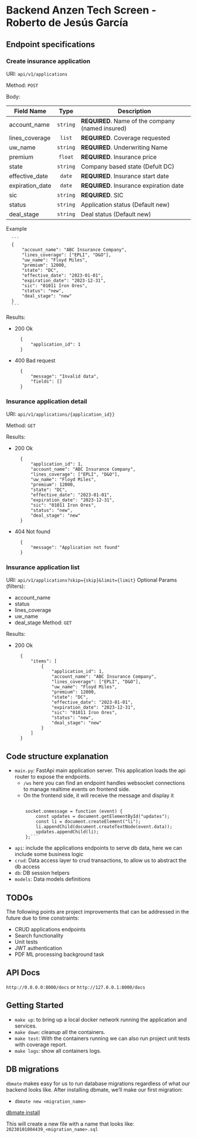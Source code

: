 # Backend Anzen Tech Screen - Roberto de Jesús García

## Endpoint specifications
### Create insurance application
URI: `api/v1/applications`

Method: `POST`

Body: 

Field Name |   Type   | Description
---|:--------:|---
account_name | `string` | **REQUIRED**. Name of the company (named insured)
lines_coverage |  `list`  | **REQUIRED**. Coverage requested
uw_name | `string` | **REQUIRED**. Underwriting Name
premium | `float`  | **REQUIRED**. Insurance price
state | `string` | Company based state (Defult DC)
effective_date |  `date`  | **REQUIRED**. Insurance start date
expiration_date |  `date`  | **REQUIRED**. Insurance expiration date
sic | `string` | **REQUIRED**. SIC
status | `string` | Application status (Default new)
deal_stage | `string` | Deal status (Default new)

Example

      ```
      {
          "account_name": "ABC Insurance Company",
          "lines_coverage": ["EPLI", "D&O"],
          "uw_name": "Floyd Miles",
          "premium": 12000,
          "state": "DC",
          "effective_date": "2023-01-01",
          "expiration_date": "2023-12-31",
          "sic": "01011 Iron Ores",
          "status": "new",
          "deal_stage": "new"
      }
      ```
Results:
* 200 Ok
  ```
    {
        "application_id": 1
    }
  ```
* 400 Bad request
  ```
    {
        "message": "Invalid data",
        "fields": []
    }
  ```

### Insurance application detail
URI: `api/v1/applications/{application_id}}`

Method: `GET`

Results:
* 200 Ok
  ```
    {
        "application_id": 1,
        "account_name": "ABC Insurance Company",
        "lines_coverage": ["EPLI", "D&O"],
        "uw_name": "Floyd Miles",
        "premium": 12000,
        "state": "DC",
        "effective_date": "2023-01-01",
        "expiration_date": "2023-12-31",
        "sic": "01011 Iron Ores",
        "status": "new",
        "deal_stage": "new"
    }
  ```
* 404 Not found
  ```
    {
        "message": "Application not found"
    }
  ```

### Insurance application list
URI: `api/v1/applications?skip={skip}&limit={limit}`
Optional Params (filters):
  * account_name
  * status
  * lines_coverage
  * uw_name
  * deal_stage
Method: `GET`

Results:
* 200 Ok
  ```
    {
        "items": [
            {
                "application_id": 1,
                "account_name": "ABC Insurance Company",
                "lines_coverage": ["EPLI", "D&O"],
                "uw_name": "Floyd Miles",
                "premium": 12000,
                "state": "DC",
                "effective_date": "2023-01-01",
                "expiration_date": "2023-12-31",
                "sic": "01011 Iron Ores",
                "status": "new",
                "deal_stage": "new"
            }
        ]
    }
  ```

## Code structure explanation
* `main.py`: FastApi main application server. This application loads the api router to expose the endpoints.
  * `/ws` here you can find an endpoint handles websocket connections to manage realtime events on frontend side.
  *  On the frontend side, it will receive the message and display it
    ```const socket = new WebSocket("ws://localhost:8000/ws");

        socket.onmessage = function (event) {
            const updates = document.getElementById("updates");
            const li = document.createElement("li");
            li.appendChild(document.createTextNode(event.data));
            updates.appendChild(li);
        };```
* `api`: include the applications endpoints to serve db data, here we can include some business logic
* `crud`: Data access layer to crud transactions, to allow us to abstract the db access
* `db`: DB session helpers
* `models`: Data models definitions

## TODOs
The following points are project improvements that can be addressed in the future due to time constraints:
* CRUD applications endpoints
* Search functionality
* Unit tests
* JWT authentication
* PDF ML processing background task

## API Docs
`http://0.0.0.0:8000/docs` or
`http://127.0.0.1:8000/docs`

## Getting Started

* `make up`: to bring up a local docker network running the application and services.
* `make down`: cleanup all the containers.
* `make test`: With the containers running we can also run project unit tests with coverage report.
* `make logs`: show all containers logs.


## DB migrations

`dbmate` makes easy for us to run database migrations regardless of what our backend looks like. After installing dbmate, we’ll make our first migration:
* `dbmate new <migration_name>`

[dbmate install](https://github.com/amacneil/dbmate#installation)

This will create a new file with a name that looks like: `20230101004439_<migration_name>.sql`